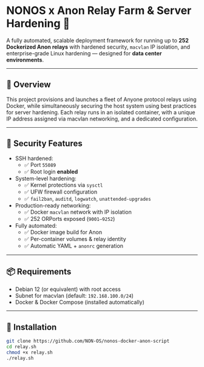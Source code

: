 # NONOS x Anon Relay Farm & Server Hardening 🧱

A fully automated, scalable deployment framework for running up to **252 Dockerized Anon relays** with hardened security, `macvlan` IP isolation, and enterprise-grade Linux hardening — designed for **data center environments**.

---

## 🔧 Overview

This project provisions and launches a fleet of Anyone protocol relays using Docker, while simultaneously securing the host system using best practices for server hardening. Each relay runs in an isolated container, with a unique IP address assigned via macvlan networking, and a dedicated configuration.

---

## 🔐 Security Features

- SSH hardened:  
  - ✅ Port `55089`  
  - ✅ Root login **enabled**
- System-level hardening:  
  - ✅ Kernel protections via `sysctl`  
  - ✅ UFW firewall configuration  
  - ✅ `fail2ban`, `auditd`, `logwatch`, `unattended-upgrades`
- Production-ready networking:  
  - ✅ Docker `macvlan` network with IP isolation  
  - ✅ 252 ORPorts exposed (`9001–9252`)  
- Fully automated:  
  - ✅ Docker image build for Anon  
  - ✅ Per-container volumes & relay identity  
  - ✅ Automatic YAML + `anonrc` generation

---

## 📦 Requirements

- Debian 12 (or equivalent) with root access  
- Subnet for macvlan (default: `192.168.100.0/24`)  
- Docker & Docker Compose (installed automatically)

---

## 🚀 Installation

```bash
git clone https://github.com/NON-OS/nonos-docker-anon-script
cd relay.sh
chmod +x relay.sh
./relay.sh
